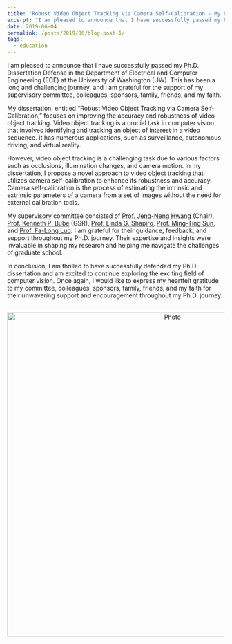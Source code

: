 ```yaml
---
title: "Robust Video Object Tracking via Camera Self-Calibration - My Ph.D. Defense Experience"
excerpt: "I am pleased to announce that I have successfully passed my Ph.D. Dissertation Defense in the Department of Electrical and Computer Engineering (ECE) at the University of Washington (UW). This has been a long and challenging journey, and I am grateful for the support of my supervisory committee, colleagues, sponsors, family, friends, and my faith."
date: 2019-06-04
permalink: /posts/2019/06/blog-post-1/
tags:
  - education
---
```


I am pleased to announce that I have successfully passed my Ph.D. Dissertation Defense in the Department of Electrical and Computer Engineering (ECE) at the University of Washington (UW). This has been a long and challenging journey, and I am grateful for the support of my supervisory committee, colleagues, sponsors, family, friends, and my faith.

My dissertation, entitled “Robust Video Object Tracking via Camera Self-Calibration,” focuses on improving the accuracy and robustness of video object tracking. Video object tracking is a crucial task in computer vision that involves identifying and tracking an object of interest in a video sequence. It has numerous applications, such as surveillance, autonomous driving, and virtual reality.

However, video object tracking is a challenging task due to various factors such as occlusions, illumination changes, and camera motion. In my dissertation, I propose a novel approach to video object tracking that utilizes camera self-calibration to enhance its robustness and accuracy. Camera self-calibration is the process of estimating the intrinsic and extrinsic parameters of a camera from a set of images without the need for external calibration tools.

My supervisory committee consisted of [Prof. Jenq-Neng Hwang](https://people.ece.uw.edu/hwang/) (Chair), [Prof. Kenneth P. Bube](https://math.washington.edu/people/kenneth-p-bube) (GSR), [Prof. Linda G. Shapiro](https://homes.cs.washington.edu/~shapiro/), [Prof. Ming-Ting Sun](https://people.ece.uw.edu/sun/), and [Prof. Fa-Long Luo](https://ipl-uw.github.io/fa-long-luo.html). I am grateful for their guidance, feedback, and support throughout my Ph.D. journey. Their expertise and insights were invaluable in shaping my research and helping me navigate the challenges of graduate school.

In conclusion, I am thrilled to have successfully defended my Ph.D. dissertation and am excited to continue exploring the exciting field of computer vision. Once again, I would like to express my heartfelt gratitude to my committee, colleagues, sponsors, family, friends, and my faith for their unwavering support and encouragement throughout my Ph.D. journey.

<p align="center">
  <img src="https://zhengthomastang.github.io/images/PhD_Defense_photo.jpg?raw=true" alt="Photo" style="width: 750px;"/> 
</p>
